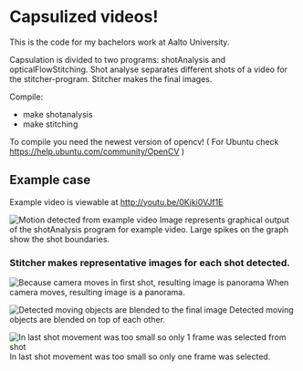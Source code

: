 Capsulized videos!
==================

This is the code for my bachelors work at Aalto University.

Capsulation is divided to two programs: shotAnalysis and opticalFlowStitching.
Shot analyse separates different shots of a video for the stitcher-program.
Stitcher makes the final images.

Compile:
+ make shotanalysis
+ make stitching

To compile you need the newest version of opencv!
( For Ubuntu check https://help.ubuntu.com/community/OpenCV )

Example case
------------
Example video is viewable at http://youtu.be/0Kjki0VJf1E

![Motion detected from example video](http://granite.dy.fi/jafna/kandipics/graafimotion.png "Motion detected from example video")
Image represents graphical output of the shotAnalysis program for example video. Large spikes on the graph show the shot boundaries.

### Stitcher makes representative images for each shot detected.
![Because camera moves in first shot, resulting image is panorama](http://granite.dy.fi/jafna/kandipics/shot1.png)
When camera moves, resulting image is a panorama.

![Detected moving objects are blended to the final image](http://granite.dy.fi/jafna/kandipics/shot2.png)
Detected moving objects are blended on top of each other.

![In last shot movement was too small so only 1 frame was selected from shot](http://granite.dy.fi/jafna/kandipics/shot3.png)
In last shot movement was too small so only one frame was selected.
